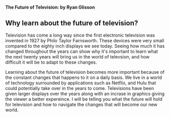 #### The Future of Television: by Ryan Glisson

## Why learn about the future of television?

Television has come a long way since the first electronic television was invented in 1927 by Philo Taylor Farnsworth. These devices were very small compared to the eighty inch displays we see today. Seeing how much it has changed throughout the years can show why it's important to learn what the next twenty years will bring us in the world of televsion, and how difficult it will be to adapt to these changes.

Learning about the future of television becomes more important because of the constant changes that happens to it on a daily basis. We live in a world of technology surrounded by applications such as Netflix, and Hulu that could potentially take over in the years to come. Televisions have been given larger displays over the years along with an incrase in graphics giving the viewer a better expereince. I will be telling you what the future will hold for television and how to navigate the changes that will become our new world. 



